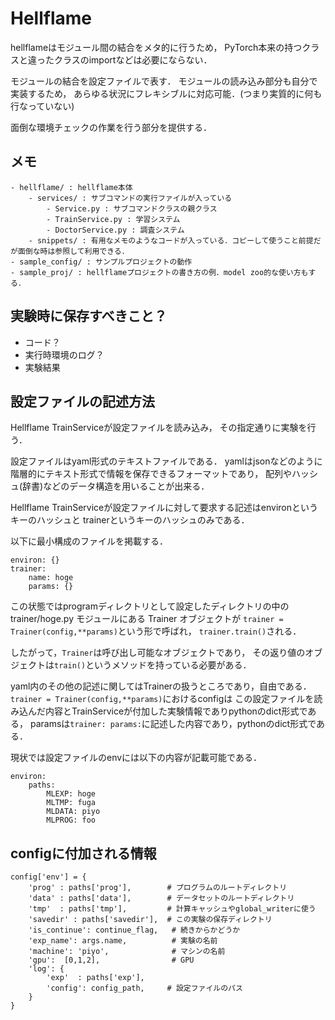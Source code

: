 # Hellflame

hellflameはモジュール間の結合をメタ的に行うため，
PyTorch本来の持つクラスと違ったクラスのimportなどは必要にならない．

モジュールの結合を設定ファイルで表す．
モジュールの読み込み部分も自分で実装するため，
あらゆる状況にフレキシブルに対応可能．(つまり実質的に何も行なっていない)

面倒な環境チェックの作業を行う部分を提供する．

## メモ
```
- hellflame/ : hellflame本体
    - services/ : サブコマンドの実行ファイルが入っている
        - Service.py : サブコマンドクラスの親クラス
        - TrainService.py : 学習システム
        - DoctorService.py : 調査システム
    - snippets/ : 有用なメモのようなコードが入っている．コピーして使うこと前提だが面倒な時は参照して利用できる．
- sample_config/ : サンプルプロジェクトの動作
- sample_proj/ : hellflameプロジェクトの書き方の例．model zoo的な使い方もする．
```

## 実験時に保存すべきこと？
- コード？
- 実行時環境のログ？
- 実験結果


## 設定ファイルの記述方法
Hellflame TrainServiceが設定ファイルを読み込み，
その指定通りに実験を行う．

設定ファイルはyaml形式のテキストファイルである．
yamlはjsonなどのように階層的にテキスト形式で情報を保存できるフォーマットであり，
配列やハッシュ(辞書)などのデータ構造を用いることが出来る．

Hellflame TrainServiceが設定ファイルに対して要求する記述はenvironというキーのハッシュと
trainerというキーのハッシュのみである．

以下に最小構成のファイルを掲載する．
```
environ: {}
trainer:
    name: hoge
    params: {}
```
この状態ではprogramディレクトリとして設定したディレクトリの中の
trainer/hoge.py モジュールにある Trainer オブジェクトが
``trainer = Trainer(config,**params)``という形で呼ばれ，
``trainer.train()``される．

したがって，``Trainer``は呼び出し可能なオブジェクトであり，
その返り値のオブジェクトは``train()``というメソッドを持っている必要がある．

yaml内のその他の記述に関してはTrainerの扱うところであり，自由である．
``trainer = Trainer(config,**params)``におけるconfigは
この設定ファイルを読み込んだ内容とTrainServiceが付加した実験情報でありpythonのdict形式である，
paramsは``trainer: params:``に記述した内容であり，pythonのdict形式である．

現状では設定ファイルのenvには以下の内容が記載可能である．
```
environ:
    paths:
        MLEXP: hoge
        MLTMP: fuga
        MLDATA: piyo
        MLPROG: foo
```

## configに付加される情報
```
config['env'] = {
    'prog' : paths['prog'],        # プログラムのルートディレクトリ
    'data' : paths['data'],        # データセットのルートディレクトリ
    'tmp'  : paths['tmp'],         # 計算キャッシュやglobal_writerに使う
    'savedir' : paths['savedir'],  # この実験の保存ディレクトリ
    'is_continue': continue_flag,   # 続きからかどうか
    'exp_name': args.name,          # 実験の名前
    'machine': 'piyo',              # マシンの名前
    'gpu':  [0,1,2],                # GPU
    'log': {
        'exp'  : paths['exp'],
        'config': config_path,     # 設定ファイルのパス
    }
}
```
